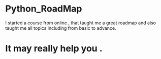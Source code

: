 # Python_RoadMap
I started a course from online , that taught me a great roadmap and also taught me all topics including from basic to advance.

# It may really help you . 
